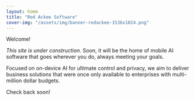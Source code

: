 ```yaml
---
layout: home
title: "Red Ackee Software"
cover-img: "/assets/img/banner-redackee-1536x1024.png"
---
```


Welcome!

_This site is under construction._ Soon, it will be the home of mobile AI software that goes wherever you do, always meeting your goals.

Focused on on-device AI for ultimate control and privacy, we aim to deliver business solutions that were once only available to enterprises with multi-million dollar budgets.

Check back soon!
